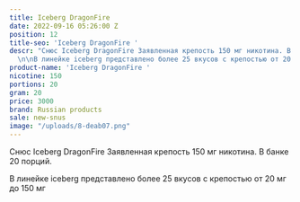 ```yaml
---
title: Iceberg DragonFire
date: 2022-09-16 05:26:00 Z
position: 12
title-seo: 'Iceberg DragonFire '
descr: "Снюс Iceberg DragonFire Заявленная крепость 150 мг никотина. В банке 20 порций.
  \n\nВ линейке iceberg представлено более 25 вкусов с крепостью от 20 мг до 150 мг\n"
product-name: 'Iceberg DragonFire '
nicotine: 150
portions: 20
gram: 20
price: 3000
brand: Russian products
sale: new-snus
image: "/uploads/8-deab07.png"
---
```


Снюс Iceberg DragonFire Заявленная крепость 150 мг никотина. В банке 20 порций. 

В линейке iceberg представлено более 25 вкусов с крепостью от 20 мг до 150 мг
